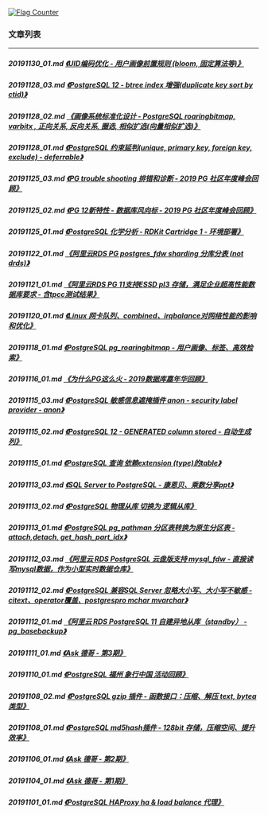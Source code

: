 <a rel="nofollow" href="http://info.flagcounter.com/h9V1"  ><img src="http://s03.flagcounter.com/count/h9V1/bg_FFFFFF/txt_000000/border_CCCCCC/columns_2/maxflags_12/viewers_0/labels_0/pageviews_0/flags_0/"  alt="Flag Counter"  border="0"  ></a>  
  
### 文章列表  
----  
##### 20191130_01.md   [《UID编码优化 - 用户画像前置规则 (bloom, 固定算法等)》](20191130_01.md)  
##### 20191128_03.md   [《PostgreSQL 12 - btree index 增强(duplicate key sort by ctid)》](20191128_03.md)  
##### 20191128_02.md   [《画像系统标准化设计 - PostgreSQL roaringbitmap, varbitx , 正向关系, 反向关系, 圈选, 相似扩选(向量相似扩选)》](20191128_02.md)  
##### 20191128_01.md   [《PostgreSQL 约束延判(unique, primary key, foreign key, exclude) - deferrable》](20191128_01.md)  
##### 20191125_03.md   [《PG trouble shooting 排错和诊断 - 2019 PG 社区年度峰会回顾》](20191125_03.md)  
##### 20191125_02.md   [《PG 12新特性 - 数据库风向标 - 2019 PG 社区年度峰会回顾》](20191125_02.md)  
##### 20191125_01.md   [《PostgreSQL 化学分析 - RDKit Cartridge 1 - 环境部署》](20191125_01.md)  
##### 20191122_01.md   [《阿里云RDS PG postgres_fdw sharding 分库分表 (not drds)》](20191122_01.md)  
##### 20191121_01.md   [《阿里云RDS PG 11支持ESSD pl3 存储，满足企业超高性能数据库要求 - 含tpcc测试结果》](20191121_01.md)  
##### 20191120_01.md   [《Linux 网卡队列、combined、irqbalance对网络性能的影响和优化》](20191120_01.md)  
##### 20191118_01.md   [《PostgreSQL pg_roaringbitmap - 用户画像、标签、高效检索》](20191118_01.md)  
##### 20191116_01.md   [《为什么PG这么火 - 2019数据库嘉年华回顾》](20191116_01.md)  
##### 20191115_03.md   [《PostgreSQL 敏感信息遮掩插件 anon - security label provider - anon》](20191115_03.md)  
##### 20191115_02.md   [《PostgreSQL 12 - GENERATED column stored - 自动生成列》](20191115_02.md)  
##### 20191115_01.md   [《PostgreSQL 查询 依赖extension (type)的table》](20191115_01.md)  
##### 20191113_03.md   [《SQL Server to PostgreSQL - 康恩贝、乘数分享ppt》](20191113_03.md)  
##### 20191113_02.md   [《PostgreSQL 物理从库 切换为 逻辑从库》](20191113_02.md)  
##### 20191113_01.md   [《PostgreSQL pg_pathman 分区表转换为原生分区表 - attach,detach, get_hash_part_idx》](20191113_01.md)  
##### 20191112_03.md   [《阿里云 RDS PostgreSQL 云盘版支持 mysql_fdw - 直接读写mysql数据，作为小型实时数据仓库》](20191112_03.md)  
##### 20191112_02.md   [《PostgreSQL 兼容SQL Server 忽略大小写、大小写不敏感 - citext、operator覆盖、postgrespro mchar mvarchar》](20191112_02.md)  
##### 20191112_01.md   [《阿里云 RDS PostgreSQL 11 自建异地从库（standby） - pg_basebackup》](20191112_01.md)  
##### 20191111_01.md   [《Ask 德哥 - 第3期》](20191111_01.md)  
##### 20191110_01.md   [《PostgreSQL 福州 象行中国 活动回顾》](20191110_01.md)  
##### 20191108_02.md   [《PostgreSQL gzip 插件 - 函数接口：压缩、解压 text, bytea 类型》](20191108_02.md)  
##### 20191108_01.md   [《PostgreSQL md5hash插件 - 128bit 存储，压缩空间、提升效率》](20191108_01.md)  
##### 20191106_01.md   [《Ask 德哥 - 第2期》](20191106_01.md)  
##### 20191104_01.md   [《Ask 德哥 - 第1期》](20191104_01.md)  
##### 20191101_01.md   [《PostgreSQL HAProxy ha & load balance 代理》](20191101_01.md)  
